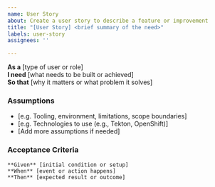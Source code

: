 ```yaml
---
name: User Story
about: Create a user story to describe a feature or improvement
title: "[User Story] <brief summary of the need>"
labels: user-story
assignees: ''

---
```


**As a** [type of user or role]  
**I need** [what needs to be built or achieved]  
**So that** [why it matters or what problem it solves]

### Assumptions
- [e.g. Tooling, environment, limitations, scope boundaries]
- [e.g. Technologies to use (e.g., Tekton, OpenShift)]
- [Add more assumptions if needed]

### Acceptance Criteria
    **Given** [initial condition or setup]  
    **When** [event or action happens]  
    **Then** [expected result or outcome]

<!-- 
  Tip:
Use multiple Given/When/Then statements if needed.
Be as specific as possible so that the story is testable.
-->

